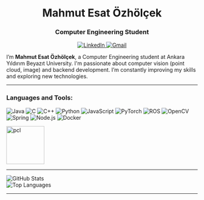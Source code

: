 <h1 align="center">Mahmut Esat Özhölçek</h1>

<h3 align="center">Computer Engineering Student </h3>

<p align="center">
  <a href="https://www.linkedin.com/in/mahmut-esat-ozholcek/">
    <img src="https://img.shields.io/badge/LinkedIn-0077B5?style=for-the-badge&logo=linkedin&logoColor=white" alt="LinkedIn">
  </a>
  <a href="mailto:esatozholeek@gmail.com">
    <img src="https://img.shields.io/badge/Gmail-D14836?style=for-the-badge&logo=gmail&logoColor=white" alt="Gmail">
  </a>
</p>

I’m **Mahmut Esat Özhölçek**, a Computer Engineering student at Ankara Yıldırım Beyazıt University. I'm passionate about computer vision (point cloud, image) and backend development. I’m constantly improving my skills and exploring new technologies.

<!-- 🔗 **Connect with me:**  
[![LinkedIn](https://img.shields.io/badge/LinkedIn-%230077B5.svg?style=for-the-badge&logo=linkedin&logoColor=white)](https://www.linkedin.com/in/mahmut-esat-ozholcek/)  
[![Gmail](https://img.shields.io/badge/Gmail-D14836?style=for-the-badge&logo=gmail&logoColor=white)](mailto:esatozholcek@gmail.com ) -->


---
<h3 align="left">Languages and Tools:</h3>

![Java](https://img.shields.io/badge/Java-%23ED8B00.svg?style=for-the-badge&logo=java&logoColor=white)
![C](https://img.shields.io/badge/C-%2300599C.svg?style=for-the-badge&logo=c&logoColor=white)
![C++](https://img.shields.io/badge/C++-%2300599C.svg?style=for-the-badge&logo=c%2B%2B&logoColor=white)
![Python](https://img.shields.io/badge/Python-%2314354C.svg?style=for-the-badge&logo=python&logoColor=white)
![JavaScript](https://img.shields.io/badge/JavaScript-%23F7DF1E.svg?style=for-the-badge&logo=javascript&logoColor=black) 
![PyTorch](https://img.shields.io/badge/PyTorch-%23EE4C2C.svg?style=for-the-badge&logo=pytorch&logoColor=white)
![ROS](https://img.shields.io/badge/ROS-%230A0FF9.svg?style=for-the-badge&logo=ros&logoColor=white)
![OpenCV](https://img.shields.io/badge/OpenCV-%23white.svg?style=for-the-badge&logo=opencv&logoColor=white) 
![Spring](https://img.shields.io/badge/Spring%20Boot-6DB33F?style=for-the-badge&logo=springboot&logoColor=white)
 ![Node.js](https://img.shields.io/badge/Node.js-%2343853D.svg?style=for-the-badge&logo=node.js&logoColor=white)
![Docker](https://img.shields.io/badge/Docker-%230db7ed.svg?style=for-the-badge&logo=docker&logoColor=white)  


<a href="https://pointclouds.org/" target="_blank" rel="noreferrer"> 
  <img src="https://pointclouds.org/assets/images/logo.png" alt="pcl" width="100"/> 
</a>

---
![GitHub Stats](https://github-readme-stats.vercel.app/api?username=esatozholcek&show_icons=true&theme=radical)  
![Top Languages](https://github-readme-stats.vercel.app/api/top-langs/?username=esatozholcek&layout=compact&theme=radical&hide=Jupyter%20Notebook,HTML)  

---
